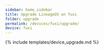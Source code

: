 ```yaml
---
sidebar: home_sidebar
title: Upgrade LineageOS on fuxi
folder: upgrade
permalink: /devices/fuxi/upgrade/
device: fuxi
---
```

{% include templates/device_upgrade.md %}
